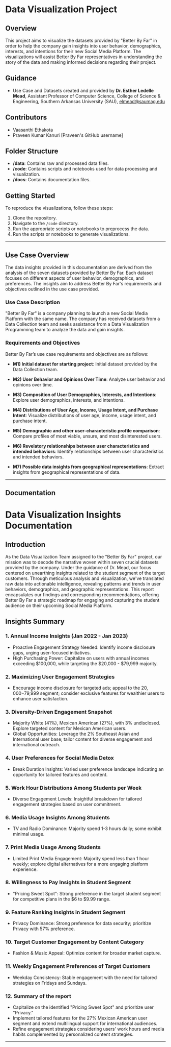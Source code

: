 # Data Visualization Project

## Overview
This project aims to visualize the datasets provided by "Better By Far" in order to help the company gain insights into user behavior, demographics, interests, and intentions for their new Social Media Platform. The visualizations will assist Better By Far representatives in understanding the story of the data and making informed decisions regarding their project.

## Guidance
- Use Case and Datasets created and provided by **Dr. Esther Ledelle Mead**, Assistant Professor of Computer Science, College of Science & Engineering, Southern Arkansas University (SAU), elmead@saumag.edu
  
## Contributors
- Vaasanthi Ethakota
- Praveen Kumar Kanuri [Praveen's GitHub username]

## Folder Structure
- **/data**: Contains raw and processed data files.
- **/code**: Contains scripts and notebooks used for data processing and visualization.
- **/docs**: Contains documentation files.

## Getting Started
To reproduce the visualizations, follow these steps:
1. Clone the repository.
2. Navigate to the `/code` directory.
3. Run the appropriate scripts or notebooks to preprocess the data.
4. Run the scripts or notebooks to generate visualizations.

---
## Use Case Overview
The data insights provided in this documentation are derived from the analysis of the seven datasets provided by Better By Far. Each dataset focuses on different aspects of user behavior, demographics, and preferences. The insights aim to address Better By Far's requirements and objectives outlined in the use case provided.

### Use Case Description
"Better By Far" is a company planning to launch a new Social Media Platform with the same name. The company has received datasets from a Data Collection team and seeks assistance from a Data Visualization Programming team to analyze the data and gain insights.

### Requirements and Objectives
Better By Far’s use case requirements and objectives are as follows:

- **M1) Initial dataset for starting project**: Initial dataset provided by the Data Collection team.
  
- **M2) User Behavior and Opinions Over Time**: Analyze user behavior and opinions over time.
  
- **M3) Composition of User Demographics, Interests, and Intentions**: Explore user demographics, interests, and intentions.
  
- **M4) Distributions of User Age, Income, Usage Intent, and Purchase Intent**: Visualize distributions of user age, income, usage intent, and purchase intent.
  
- **M5) Demographic and other user-characteristic profile comparison**: Compare profiles of most viable, unsure, and most disinterested users.
  
- **M6) Revelatory relationships between user characteristics and intended behaviors**: Identify relationships between user characteristics and intended behaviors.
 
- **M7) Possible data insights from geographical representations**: Extract insights from geographical representations of data.

---

## Documentation

# Data Visualization Insights Documentation

## Introduction
As the Data Visualization Team assigned to the "Better By Far" project, our mission was to decode the narrative woven within seven crucial datasets provided by the company. Under the guidance of Dr. Mead, our focus centered on unearthing insights related to the student segment of the target customers. Through meticulous analysis and visualization, we've translated raw data into actionable intelligence, revealing patterns and trends in user behaviors, demographics, and geographic representations. This report encapsulates our findings and corresponding recommendations, offering Better By Far a strategic roadmap for engaging and capturing the student audience on their upcoming Social Media Platform.

## Insights Summary

### 1. Annual Income Insights (Jan 2022 - Jan 2023)
   - Proactive Engagement Strategy Needed: Identify income disclosure gaps, urging user-focused initiatives.
   - High Purchasing Power: Capitalize on users with annual incomes exceeding $100,000, while targeting the $20,000 - $79,999 majority.
   
### 2. Maximizing User Engagement Strategies
   - Encourage income disclosure for targeted ads; appeal to the $20,000-$79,999 segment; consider exclusive features for wealthier users to enhance user satisfaction.

### 3. Diversity-Driven Engagement Snapshot
   - Majority White (41%), Mexican American (27%), with 3% undisclosed. Explore targeted content for Mexican American users.
   - Global Opportunities: Leverage the 2% Southeast Asian and International user base; tailor content for diverse engagement and international outreach.
   
### 4. User Preferences for Social Media Detox
   - Break Duration Insights: Varied user preference landscape indicating an opportunity for tailored features and content.
   
### 5. Work Hour Distributions Among Students per Week
   - Diverse Engagement Levels: Insightful breakdown for tailored engagement strategies based on user commitment.
   
### 6. Media Usage Insights Among Students
   - TV and Radio Dominance: Majority spend 1-3 hours daily; some exhibit minimal usage.
   
### 7. Print Media Usage Among Students
   - Limited Print Media Engagement: Majority spend less than 1 hour weekly; explore digital alternatives for a more engaging platform experience.
   
### 8. Willingness to Pay Insights in Student Segment
   - "Pricing Sweet Spot": Strong preference in the target student segment for competitive plans in the $6 to $9.99 range.
   
### 9. Feature Ranking Insights in Student Segment
   - Privacy Dominance: Strong preference for data security; prioritize Privacy with 57% preference.
   
### 10. Target Customer Engagement by Content Category
   - Fashion & Music Appeal: Optimize content for broader market capture.
   
### 11. Weekly Engagement Preferences of Target Customers
   - Weekday Consistency: Stable engagement with the need for tailored strategies on Fridays and Sundays.
   
### 12. Summary of the report
   - Capitalize on the identified "Pricing Sweet Spot" and prioritize user "Privacy."
   - Implement tailored features for the 27% Mexican American user segment and extend multilingual support for international audiences.
   - Refine engagement strategies considering users' work hours and media habits complemented by personalized content strategies.
   
---

